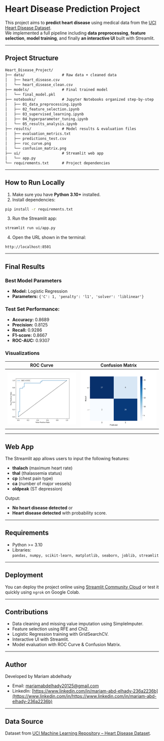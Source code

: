#  Heart Disease Prediction Project

This project aims to **predict heart disease** using medical data from the [UCI Heart Disease Dataset](https://archive.ics.uci.edu/ml/datasets/Heart+Disease).  
We implemented a full pipeline including **data preprocessing**, **feature selection**, **model training**, and finally **an interactive UI** built with Streamlit.

---

##  Project Structure

```
Heart_Disease_Project/
├── data/                 # Raw data + cleaned data
│   ├── heart_disease.csv
│   └── heart_disease_clean.csv
├── models/               # Final trained model
│   └── final_model.pkl
├── notebooks/            # Jupyter Notebooks organized step-by-step
│   ├── 01_data_preprocessing.ipynb
│   ├── 02_feature_selection.ipynb
│   ├── 03_supervised_learning.ipynb
│   ├── 04_hyperparameter_tuning.ipynb
│   └── 05_results_analysis.ipynb
├── results/              # Model results & evaluation files
│   ├── evaluation_metrics.txt
│   ├── predictions_test.csv
│   ├── roc_curve.png
│   └── confusion_matrix.png
├── ui/                   # Streamlit web app
│   └── app.py
└── requirements.txt      # Project dependencies
```

---

##  How to Run Locally

1. Make sure you have **Python 3.10+** installed.
2. Install dependencies:
```bash
pip install -r requirements.txt
```
3. Run the Streamlit app:
```bash
streamlit run ui/app.py
```
4. Open the URL shown in the terminal:
```
http://localhost:8501
```

---

##  Final Results

###  Best Model Parameters
- **Model:** Logistic Regression  
- **Parameters:** `{'C': 1, 'penalty': 'l1', 'solver': 'liblinear'}`

###  Test Set Performance:
- **Accuracy:** 0.8689  
- **Precision:** 0.8125  
- **Recall:** 0.9286  
- **F1-score:** 0.8667  
- **ROC-AUC:** 0.9307  

###  Visualizations
| ROC Curve | Confusion Matrix |
|----------|----------------|
| ![ROC Curve](results/roc_curve.png) | ![Confusion Matrix](results/confusion_matrix.png) |

---

##  Web App
The Streamlit app allows users to input the following features:
- **thalach** (maximum heart rate)
- **thal** (thalassemia status)
- **cp** (chest pain type)
- **ca** (number of major vessels)
- **oldpeak** (ST depression)

Output:
-  **No heart disease detected** or  
-  **Heart disease detected** with probability score.

---

##  Requirements
- Python >= 3.10  
- Libraries:  
  `pandas, numpy, scikit-learn, matplotlib, seaborn, joblib, streamlit`

---

##  Deployment
You can deploy the project online using [Streamlit Community Cloud](https://streamlit.io/cloud) or test it quickly using `ngrok` on Google Colab.

---

##  Contributions
- Data cleaning and missing value imputation using SimpleImputer.
- Feature selection using RFE and Chi2.
- Logistic Regression training with GridSearchCV.
- Interactive UI with Streamlit.
- Model evaluation with ROC Curve & Confusion Matrix.
---
## Author

Developed by Mariam abdelhady
-  Email: [ mariamabdelhady20125@gmail.com](mailto:mariamabdelhady2012@gmail.com)  
-  LinkedIn: [https://www.linkedin.com/in/mariam-abd-elhady-236a2236b](https://www.linkedin.com/in/https://www.linkedin.com/in/mariam-abd-elhady-236a2236b)

---

##  Data Source
Dataset from [UCI Machine Learning Repository – Heart Disease Dataset](https://archive.ics.uci.edu/ml/datasets/Heart+Disease).
